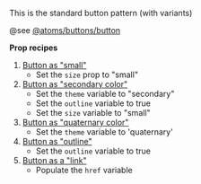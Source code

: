 This is the standard button pattern (with variants)

@see [@atoms/buttons/button](https://mayflower.digital.mass.gov/?p=atoms-button&view=c)

**Prop recipes**
1. [Button as "small"](https://mayflower.digital.mass.gov/?p=atoms-button-as-small&view=c)
    - Set the `size` prop to "small"
1.  [Button as "secondary color"](https://mayflower.digital.mass.gov/?p=atoms-button-as-secondary-color&view=c)
    - Set the `theme` variable to "secondary"
    - Set the `outline` variable to true
    - Set the `size` variable to "small"
1. [Button as "quaternary color"](https://mayflower.digital.mass.gov/?p=atoms-button-as-quaternary-color&view=c)
    - Set the `theme` variable to 'quaternary'
1. [Button as "outline"](https://mayflower.digital.mass.gov/?p=atoms-button-as-outline&view=c)
    - Set the `outline` variable to true
1. [Button as a "link"](https://mayflower.digital.mass.gov/?p=atoms-button-as-link&view=c)
    - Populate the `href` variable
